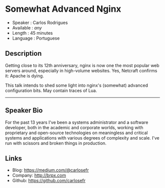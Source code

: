 Somewhat Advanced Nginx
=======================

* Speaker   : Carlos Rodrigues
* Available : _any_
* Length    : 45 minutes
* Language  : Portuguese

Description
-----------

Getting close to its 12th anniversary, nginx is now one the most popular web servers around, especially in high-volume websites. Yes, Netcraft confirms it: Apache is dying.

This talk intends to shed some light into nginx's (somewhat) advanced configuration bits. May contain traces of Lua.

---------------

Speaker Bio
-----------

For the past 13 years I've been a systems administrator and a software developer, both in the academic and corporate worlds, working with proprietary and open-source technologies on meaningless and critical systems and applications with various degrees of complexity and scale. I've run with scissors and broken things in production.

Links
-----

* Blog: https://medium.com/@carlosefr
* Company: http://brpx.com
* Github: https://github.com/carlosefr
